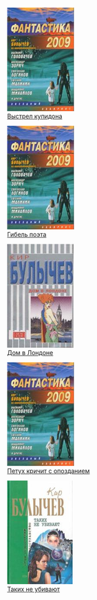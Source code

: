 ![](Выстрел%20купидона.jpg)  
[Выстрел купидона](Выстрел%20купидона.md)

![](Гибель%20поэта.jpg)  
[Гибель поэта](Гибель%20поэта.md)

![](Дом%20в%20Лондоне.jpg)  
[Дом в Лондоне](Дом%20в%20Лондоне.md)

![](Петух%20кричит%20с%20опозданием.jpg)  
[Петух кричит с опозданием](Петух%20кричит%20с%20опозданием.md)

![](Таких%20не%20убивают.jpg)  
[Таких не убивают](Таких%20не%20убивают.md)
